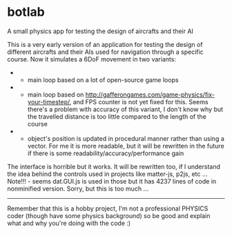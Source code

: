 # botlab
A small physics app for testing the design of aircrafts and their AI

This is a very early version of an application for testing the design of different aircrafts and their AIs used for navigation through a specific course.
Now it simulates a 6DoF movement in two variants:
  
  * - main loop based on a lot of open-source game loops
  * - main loop based on http://gafferongames.com/game-physics/fix-your-timestep/, and FPS counter is not yet fixed for this. Seems   there's a problem with accuracy of this variant, I don't know why but the travelled distance is too little compared to the length of the course
  * - object's position is updated in procedural manner rather than using a vector. For me it is more readable, but it will be rewritten in the future if there is some readability/accuracy/performance gain

The interface is horrible but it works. It will be rewritten too, if I understand the idea behind the controls used in projects like matter-js, p2js, etc ... 
Note!!! - seems dat.GUI.js is used in those but it has 4237 lines of code in nonminified version. Sorry, but this is too much ...

---
Remember that this is a hobby project, I'm not a professional PHYSICS coder (though have some physics background) so be good and explain what and why you're doing with the code :)
